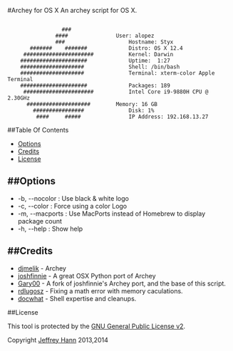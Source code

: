 #Archey for OS X
An archey script for OS X.

```

                 ###
               ####	              User: alopez
               ###                    Hostname: Styx
       #######    #######             Distro: OS X 12.4
     ######################           Kernel: Darwin
    #####################             Uptime:  1:27
    ####################              Shell: /bin/bash
    ####################              Terminal: xterm-color Apple Terminal
    #####################             Packages: 189
     ######################           Intel Core i9-9880H CPU @ 2.30GHz
      ####################	      Memory: 16 GB
        ################              Disk: 1%
         ####     #####               IP Address: 192.168.13.27
```

##Table Of Contents
* [Options](#options)
* [Credits](#credits)
* [License](#license)


##Options
------------
* -b,  --nocolor : Use black & white logo
* -c,  --color   : Force using a color Logo
* -m,  --macports : Use MacPorts instead of Homebrew to display package count
* -h,  --help : Show help


##Credits
------
* [djmelik](https://github.com/djmelik/archey) - Archey
* [joshfinnie](https://github.com/joshfinnie/archey-osx) - A great OSX Python port of Archey
* [Gary00](https://github.com/Gary00/archey-osx) - A fork of joshfinnie's Archey port, and the base of this script.
* [rdlugosz](https://github.com/rdlugosz) - Fixing a math error with memory caculations.
* [docwhat](https://github.com/docwhat) - Shell expertise and cleanups.

##License

This tool is protected by the [GNU General Public License v2](http://www.gnu.org/licenses/gpl-2.0.html).

Copyright [Jeffrey Hann](http://jeffreyhann.ca/) 2013,2014
